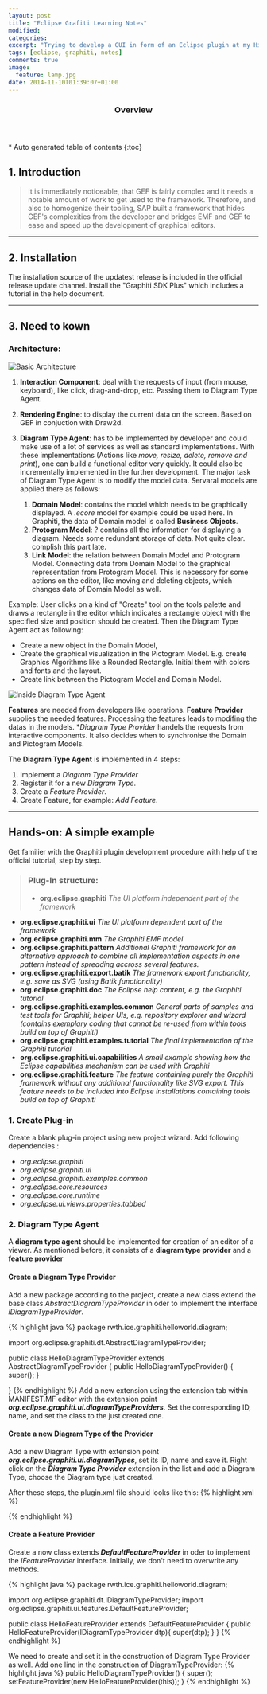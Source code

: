 ```yaml
---
layout: post
title: "Eclipse Grafiti Learning Notes"
modified:
categories: 
excerpt: "Trying to develop a GUI in form of an Eclipse plugin at my HiWi job. At last I chose a more recent tool, \"Graphiti\". This are the notes taken from the tutorials as well as the procedure of development."
tags: [eclipse, graphiti, notes]
comments: true
image:
  feature: lamp.jpg
date: 2014-11-10T01:39:07+01:00
---
```

<section id="table-of-contents" class="toc">
  <header>
    <h3>Overview</h3>
  </header>
<div id="drawer" markdown="1">
*  Auto generated table of contents
{:toc}
</div>
</section><!-- /#table-of-contents -->

## 1. Introduction
> It is immediately noticeable, that GEF is fairly complex and it needs a notable amount of work to get used to the framework. Therefore, and also to homogenize their tooling, SAP built a framework that hides GEF's complexities from the developer and bridges EMF and GEF to ease and speed up the development of graphical editors. 
    
---

## 2. Installation
The installation source of the updatest release is included in the official release update channel. Install the "Graphiti SDK Plus" which includes a tutorial in the help document.

---

## 3. Need to kown

### Architecture:

![Basic Architecture](/images/grafiti-architecture.png)

1. **Interaction Component**: deal with the requests of input (from mouse, keyboard), like click, drag-and-drop, etc. Passing them to Diagram Type Agent. 
2. **Rendering Engine**: to display the current data on the screen. Based on GEF in conjuction with Draw2d.
3. **Diagram Type Agent**: has to be implemented by developer and could make use of a lot of services as well as standard implementations. With these implementations (Actions like _move, resize, delete, remove and print_), one can build a functional editor very quickly. It could also be incrementally implemented in the further development. The major task of Diagram Type Agent is to modify the model data. Servaral models are applied there as follows:

   1. **Domain Model**: contains the model which needs to be graphically displayed. A _.ecore_ model for example could be used here. In Graphiti, the data of Domain model is called **Business Objects**.
   2. **Protogram Model**: ? contains all the information for displaying a diagram. Needs some redundant storage of data. Not quite clear. complish this part late.
   3. **Link Model**: the relation between Domain Model and Protogram Model. Connecting data from Domain Model to the graphical representation from Protogram Model. This is necessory for some actions on the editor, like moving and deleting objects, which changes data of Domain Model as well.

Example: User clicks on a kind of "Create" tool on the tools palette and draws a rectangle in the editor which indicates a rectangle object with the specified size and position should be created. Then the Diagram Type Agent act as following:

   * Create a new object in the Domain Model,
   * Create the graphical visualization in the Pictogram Model. E.g. create Graphics Algorithms like a Rounded Rectangle. Initial them with colors and fonts and the layout.
   * Create link between the Pictogram Model and Domain Model.
        
![Inside Diagram Type Agent](/images/diagram-type-agent-new.png)

**Features** are needed from developers like operations. **Feature Provider** supplies the needed features. Processing the features leads to modifing the datas in the models. **Diagram Type Provider* handels the requests from interactive components. It also decides when to synchronise the Domain and Pictogram Models.
  
The **Diagram Type Agent** is implemented in 4 steps:

   1. Implement a _Diagram Type Provider_
   2. Register it for a new _Diagram Type_.
   3. Create a _Feature Provider_.
   4. Create Feature, for example: _Add Feature_.

---

## Hands-on: A simple example

Get familier with the Graphiti plugin development procedure with help of the official tutorial, step by step.


>### Plug-In structure:
>* **org.eclipse.graphiti**
  _The UI platform independent part of the framework_
* **org.eclipse.graphiti.ui**
  _The UI platform dependent part of the framework_
* **org.eclipse.graphiti.mm**
  _The Graphiti EMF model_
* **org.eclipse.graphiti.pattern**
  _Additional Graphiti framework for an alternative approach to combine all implementation aspects in one pattern instead of spreading accross several features._
* **org.eclipse.graphiti.export.batik**
  _The framework export functionality, e.g. save as SVG (using Batik functionality)_
* **org.eclipse.graphiti.doc**
  _The Eclipse help content, e.g. the Graphiti tutorial_
* **org.eclipse.graphiti.examples.common**
  _General parts of samples and test tools for Graphiti; helper UIs, e.g. repository explorer and wizard (contains exemplary coding that cannot be re-used from within tools build on top of Graphiti)_
* **org.eclipse.graphiti.examples.tutorial**
  _The final implementation of the Graphiti tutorial_
* **org.eclipse.graphiti.ui.capabilities**
  _A small example showing how the Eclipse capabilities mechanism can be used with Graphiti_
* **org.eclipse.graphiti.feature**
  _The feature containing purely the Graphiti framework without any additional functionality like SVG export. This feature needs to be included into Eclipse installations containing tools build on top of Graphiti_

### 1. Create Plug-in

Create a blank plug-in project using new project wizard. Add following dependencies :

* _org.eclipse.graphiti_
* _org.eclipse.graphiti.ui_
* _org.eclipse.graphiti.examples.common_
* _org.eclipse.core.resources_
* _org.eclipse.core.runtime_
* _org.eclipse.ui.views.properties.tabbed_

### 2. Diagram Type Agent

A **diagram type agent** should be implemented for creation of an editor of a viewer. As mentioned before, it consists of a **diagram type provider** and a **feature provider**

#### Create a Diagram Type Provider

Add a new package according to the project, create a new class extend the base class _AbstractDiagramTypeProvider_ in oder to implement the interface _iDiagramTypeProvider_.

{% highlight java %}
package rwth.ice.graphiti.helloworld.diagram;

import org.eclipse.graphiti.dt.AbstractDiagramTypeProvider;

public class HelloDiagramTypeProvider extends AbstractDiagramTypeProvider {
  public HelloDiagramTypeProvider() {
    super();
  }
  
}
{% endhighlight %}
Add a new extension using the extension tab within MANIFEST.MF editor with the extension point **_org.eclipse.graphiti.ui.diagramTypeProviders_**. Set the corresponding ID, name, and set the class to the just created one.

#### Create a new Diagram Type of the Provider

Add a new Diagram Type with extension point **_org.eclipse.graphiti.ui.diagramTypes_**, set its ID, name and save it. Right click on the **_Diagram Type Provider_** extension in the list and add a Diagram Type, choose the Diagram type just created.

After these steps, the plugin.xml file should looks like this:
{% highlight xml %}
<?xml version="1.0" encoding="UTF-8"?>
<?eclipse version="3.4"?>
<plugin>
   <extension
         point="org.eclipse.graphiti.ui.diagramTypes">
      <diagramType
            id="de.rwth-aachen.ice.graphiti.helloworld.hellodiagramtype"
            name="hello diagramtype"
            type="Helloworld">
      </diagramType>
   </extension>
   <extension
         point="org.eclipse.graphiti.ui.diagramTypeProviders">
      <diagramTypeProvider
            class="rwth.ice.graphiti.helloworld.diagram.HelloDiagramTypeProvider"
            context="org.eclipse.graphiti.ui.diagramEditor"
            id="de.rwth-aachen.ice.graphiti.helloworld.HelloDiagramTypeProvider"
            name="My first Diagram Type Provider">
         <diagramType
               id="de.rwth-aachen.ice.graphiti.helloworld.hellodiagramtype">
         </diagramType>
      </diagramTypeProvider>
   </extension>

</plugin>
{% endhighlight %}

#### Create a Feature Provider

Create a now class extends **_DefaultFeatureProvider_** in oder to implement the _IFeatureProvider_ interface. Initially, we don't need to overwrite any methods.

{% highlight java %}
package rwth.ice.graphiti.helloworld.diagram;

import org.eclipse.graphiti.dt.IDiagramTypeProvider;
import org.eclipse.graphiti.ui.features.DefaultFeatureProvider;

public class HelloFeatureProvider extends DefaultFeatureProvider {
  public HelloFeatureProvider(IDiagramTypeProvider dtp){
    super(dtp);
  }
}
{% endhighlight %}

We need to create and set it in the construction of Diagram Type Provider as well. Add one line in the construction of DiagramTypeProvider:
{% highlight java %}
public HelloDiagramTypeProvider() {
    super();
    setFeatureProvider(new HelloFeatureProvider(this));
  }
{% endhighlight %}
